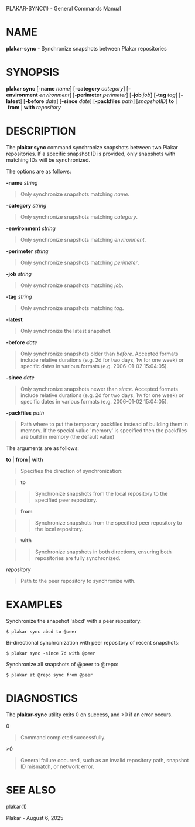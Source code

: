 PLAKAR-SYNC(1) - General Commands Manual

# NAME

**plakar-sync** - Synchronize snapshots between Plakar repositories

# SYNOPSIS

**plakar&nbsp;sync**
\[**-name**&nbsp;*name*]
\[**-category**&nbsp;*category*]
\[**-environment**&nbsp;*environment*]
\[**-perimeter**&nbsp;*perimeter*]
\[**-job**&nbsp;*job*]
\[**-tag**&nbsp;*tag*]
\[**-latest**]
\[**-before**&nbsp;*date*]
\[**-since**&nbsp;*date*]
\[**-packfiles**&nbsp;*path*]
\[*snapshotID*]
**to**&nbsp;|&nbsp;**from**&nbsp;|&nbsp;**with**
*repository*

# DESCRIPTION

The
**plakar sync**
command synchronize snapshots between two Plakar repositories.
If a specific snapshot ID is provided, only snapshots with matching
IDs will be synchronized.

The options are as follows:

**-name** *string*

> Only synchronize snapshots matching
> *name*.

**-category** *string*

> Only synchronize snapshots matching
> *category*.

**-environment** *string*

> Only synchronize snapshots matching
> *environment*.

**-perimeter** *string*

> Only synchronize snapshots matching
> *perimeter*.

**-job** *string*

> Only synchronize snapshots matching
> *job*.

**-tag** *string*

> Only synchronize snapshots matching
> *tag*.

**-latest**

> Only synchronize the latest snapshot.

**-before** *date*

> Only synchronize snapshots older than
> *before*.
> Accepted formats include relative durations
> (e.g. 2d for two days, 1w for one week)
> or specific dates in various formats
> (e.g. 2006-01-02 15:04:05).

**-since** *date*

> Only synchronize snapshots newer than
> *since*.
> Accepted formats include relative durations
> (e.g. 2d for two days, 1w for one week)
> or specific dates in various formats
> (e.g. 2006-01-02 15:04:05).

**-packfiles** *path*

> Path where to put the temporary packfiles instead of building them in memory.
> If the special value
> 'memory'
> is specified then the packfiles are build in memory (the default value)

The arguments are as follows:

**to** | **from** | **with**

> Specifies the direction of synchronization:

> **to**

> > Synchronize snapshots from the local repository to the specified peer
> > repository.

> **from**

> > Synchronize snapshots from the specified peer repository to the local
> > repository.

> **with**

> > Synchronize snapshots in both directions, ensuring both repositories
> > are fully synchronized.

*repository*

> Path to the peer repository to synchronize with.

# EXAMPLES

Synchronize the snapshot
'abcd'
with a peer repository:

	$ plakar sync abcd to @peer

Bi-directional synchronization with peer repository of recent snapshots:

	$ plakar sync -since 7d with @peer

Synchronize all snapshots of @peer to @repo:

	$ plakar at @repo sync from @peer

# DIAGNOSTICS

The **plakar-sync** utility exits&#160;0 on success, and&#160;&gt;0 if an error occurs.

0

> Command completed successfully.

&gt;0

> General failure occurred, such as an invalid repository path, snapshot
> ID mismatch, or network error.

# SEE ALSO

plakar(1)

Plakar - August 6, 2025
